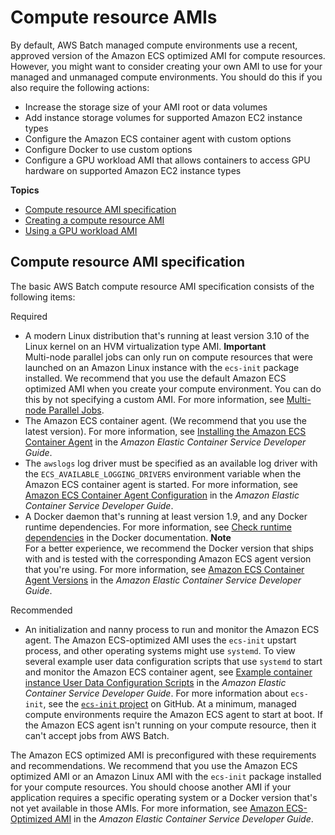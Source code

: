 # Compute resource AMIs<a name="compute_resource_AMIs"></a>

By default, AWS Batch managed compute environments use a recent, approved version of the Amazon ECS optimized AMI for compute resources\. However, you might want to consider creating your own AMI to use for your managed and unmanaged compute environments\. You should do this if you also require the following actions:
+ Increase the storage size of your AMI root or data volumes
+ Add instance storage volumes for supported Amazon EC2 instance types
+ Configure the Amazon ECS container agent with custom options
+ Configure Docker to use custom options
+ Configure a GPU workload AMI that allows containers to access GPU hardware on supported Amazon EC2 instance types

**Topics**
+ [Compute resource AMI specification](#batch-ami-spec)
+ [Creating a compute resource AMI](create-batch-ami.md)
+ [Using a GPU workload AMI](batch-gpu-ami.md)

## Compute resource AMI specification<a name="batch-ami-spec"></a>

The basic AWS Batch compute resource AMI specification consists of the following items:

Required

 
+ A modern Linux distribution that's running at least version 3\.10 of the Linux kernel on an HVM virtualization type AMI\.
**Important**  
Multi\-node parallel jobs can only run on compute resources that were launched on an Amazon Linux instance with the `ecs-init` package installed\. We recommend that you use the default Amazon ECS optimized AMI when you create your compute environment\. You can do this by not specifying a custom AMI\. For more information, see [Multi\-node Parallel Jobs](multi-node-parallel-jobs.md)\.
+ The Amazon ECS container agent\. \(We recommend that you use the latest version\)\. For more information, see [Installing the Amazon ECS Container Agent](https://docs.aws.amazon.com/AmazonECS/latest/developerguide/ecs-agent-install.html) in the *Amazon Elastic Container Service Developer Guide*\.
+ The `awslogs` log driver must be specified as an available log driver with the `ECS_AVAILABLE_LOGGING_DRIVERS` environment variable when the Amazon ECS container agent is started\. For more information, see [Amazon ECS Container Agent Configuration](https://docs.aws.amazon.com/AmazonECS/latest/developerguide/ecs-agent-config.html) in the *Amazon Elastic Container Service Developer Guide*\. 
+ A Docker daemon that's running at least version 1\.9, and any Docker runtime dependencies\. For more information, see [Check runtime dependencies](https://docs.docker.com/engine/installation/binaries/#check-runtime-dependencies) in the Docker documentation\.
**Note**  
For a better experience, we recommend the Docker version that ships with and is tested with the corresponding Amazon ECS agent version that you're using\. For more information, see [Amazon ECS Container Agent Versions](https://docs.aws.amazon.com/AmazonECS/latest/developerguide/container_agent_versions.html) in the *Amazon Elastic Container Service Developer Guide*\.

Recommended

 
+ An initialization and nanny process to run and monitor the Amazon ECS agent\. The Amazon ECS\-optimized AMI uses the `ecs-init` upstart process, and other operating systems might use `systemd`\. To view several example user data configuration scripts that use `systemd` to start and monitor the Amazon ECS container agent, see [Example container instance User Data Configuration Scripts](https://docs.aws.amazon.com/AmazonECS/latest/developerguide/example_user_data_scripts.html) in the *Amazon Elastic Container Service Developer Guide*\. For more information about `ecs-init`, see the [`ecs-init` project](https://github.com/aws/amazon-ecs-init) on GitHub\. At a minimum, managed compute environments require the Amazon ECS agent to start at boot\. If the Amazon ECS agent isn't running on your compute resource, then it can't accept jobs from AWS Batch\. 

The Amazon ECS optimized AMI is preconfigured with these requirements and recommendations\. We recommend that you use the Amazon ECS optimized AMI or an Amazon Linux AMI with the `ecs-init` package installed for your compute resources\. You should choose another AMI if your application requires a specific operating system or a Docker version that's not yet available in those AMIs\. For more information, see [Amazon ECS\-Optimized AMI](https://docs.aws.amazon.com/AmazonECS/latest/developerguide/ecs-optimized_AMI.html) in the *Amazon Elastic Container Service Developer Guide*\.